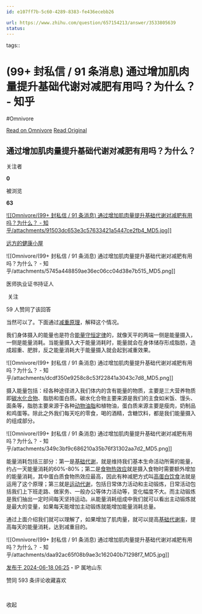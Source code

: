 ```yaml
---
id: e107ff7b-5c60-4289-8383-fe436ecebb26

url: https://www.zhihu.com/question/657154213/answer/3533805639
status:
---
```



tags:: 

# (99+ 封私信 / 91 条消息) 通过增加肌肉量提升基础代谢对减肥有用吗？为什么？ - 知乎
#Omnivore

[Read on Omnivore](https://omnivore.app/me/99-91-1907cb9b606)
[Read Original](https://www.zhihu.com/question/657154213/answer/3533805639)

## 通过增加肌肉量提升基础代谢对减肥有用吗？为什么？

关注者

**0**

被浏览

**63**

[![[Omnivore/(99+ 封私信 / 91 条消息) 通过增加肌肉量提升基础代谢对减肥有用吗？为什么？ - 知乎/attachments/91503dc653e3c57633421a5447ce2fb4_MD5.jpg]]](https://www.zhihu.com/people/45-36-95-19-37)

[远方的健康小屋](https://www.zhihu.com/people/45-36-95-19-37)

[​](https://www.zhihu.com/question/48510028)​![[Omnivore/(99+ 封私信 / 91 条消息) 通过增加肌肉量提升基础代谢对减肥有用吗？为什么？ - 知乎/attachments/5745a448859ae36ec06cc04d38e7b515_MD5.png]]

医师执业证书持证人

​ 关注

59 人赞同了该回答

当然可以了。下面通过[减重原理](https://www.zhihu.com/search?q=%E5%87%8F%E9%87%8D%E5%8E%9F%E7%90%86&search%5Fsource=Entity&hybrid%5Fsearch%5Fsource=Entity&hybrid%5Fsearch%5Fextra=%7B%22sourceType%22%3A%22answer%22%2C%22sourceId%22%3A3533805639%7D)，解释这个情况。

我们身体摄入的能量也是符合[能量守恒定律](https://www.zhihu.com/search?q=%E8%83%BD%E9%87%8F%E5%AE%88%E6%81%92%E5%AE%9A%E5%BE%8B&search%5Fsource=Entity&hybrid%5Fsearch%5Fsource=Entity&hybrid%5Fsearch%5Fextra=%7B%22sourceType%22%3A%22answer%22%2C%22sourceId%22%3A3533805639%7D)的，就像天平的两端一侧是能量摄入，一侧是能量消耗。当能量摄入大于能量消耗时，能量就会在身体储存形成脂肪，造成超重、肥胖，反之能量消耗大于能量摄入就会起到减重效果。

![[Omnivore/(99+ 封私信 / 91 条消息) 通过增加肌肉量提升基础代谢对减肥有用吗？为什么？ - 知乎/attachments/dcdf350e9258c8c53f22841a3043c7d8_MD5.png]]

摄入能量包括：经各种途径进入我们体内的含有能量的物质，主要是三大营养物质即[碳水化合物](https://www.zhihu.com/search?q=%E7%A2%B3%E6%B0%B4%E5%8C%96%E5%90%88%E7%89%A9&search%5Fsource=Entity&hybrid%5Fsearch%5Fsource=Entity&hybrid%5Fsearch%5Fextra=%7B%22sourceType%22%3A%22answer%22%2C%22sourceId%22%3A3533805639%7D)、脂肪和蛋白质。碳水化合物主要来源是我们的主食如米饭、馒头、面条等，脂肪主要来源于各种[动物油脂](https://www.zhihu.com/search?q=%E5%8A%A8%E7%89%A9%E6%B2%B9%E8%84%82&search%5Fsource=Entity&hybrid%5Fsearch%5Fsource=Entity&hybrid%5Fsearch%5Fextra=%7B%22sourceType%22%3A%22answer%22%2C%22sourceId%22%3A3533805639%7D)和植物油，蛋白质来源主要是瘦肉，奶制品和鸡蛋等。除此之外我们每天吃的零食，喝的酒精，含糖饮料，都是我们能量摄入的组成部分。

![[Omnivore/(99+ 封私信 / 91 条消息) 通过增加肌肉量提升基础代谢对减肥有用吗？为什么？ - 知乎/attachments/349c3bf9c686210a35b76f31302aa7d2_MD5.png]]

能量消耗包括三部分：第一是[基础代谢](https://www.zhihu.com/search?q=%E5%9F%BA%E7%A1%80%E4%BB%A3%E8%B0%A2&search%5Fsource=Entity&hybrid%5Fsearch%5Fsource=Entity&hybrid%5Fsearch%5Fextra=%7B%22sourceType%22%3A%22answer%22%2C%22sourceId%22%3A3533805639%7D)，就是维持我们基本生命活动所需的能量，约占一天能量消耗的60%-80%；第二是[食物热效应](https://www.zhihu.com/search?q=%E9%A3%9F%E7%89%A9%E7%83%AD%E6%95%88%E5%BA%94&search%5Fsource=Entity&hybrid%5Fsearch%5Fsource=Entity&hybrid%5Fsearch%5Fextra=%7B%22sourceType%22%3A%22answer%22%2C%22sourceId%22%3A3533805639%7D)就是摄入食物时需要额外增加的能量消耗，其中蛋白质食物热效应最高，因此有种减肥方式叫[高蛋白饮食](https://www.zhihu.com/search?q=%E9%AB%98%E8%9B%8B%E7%99%BD%E9%A5%AE%E9%A3%9F&search%5Fsource=Entity&hybrid%5Fsearch%5Fsource=Entity&hybrid%5Fsearch%5Fextra=%7B%22sourceType%22%3A%22answer%22%2C%22sourceId%22%3A3533805639%7D)法就是运用了这个原理；第三就是[运动代谢](https://www.zhihu.com/search?q=%E8%BF%90%E5%8A%A8%E4%BB%A3%E8%B0%A2&search%5Fsource=Entity&hybrid%5Fsearch%5Fsource=Entity&hybrid%5Fsearch%5Fextra=%7B%22sourceType%22%3A%22answer%22%2C%22sourceId%22%3A3533805639%7D)，包括日常体力活动和主动锻炼，日常活动包括我们上下班走路、做家务、一般办公等体力活动等，变化幅度不大。而主动锻炼是我们抽出一定时间每天坚持运动。从能量消耗组成中我们就可以看出主动锻炼就是最大的变量，如果每天能增加主动锻炼就能增加能量消耗总量。

通过上面介绍我们就可以理解了，如果增加了肌肉量，就可以提高[基础代谢率](https://www.zhihu.com/search?q=%E5%9F%BA%E7%A1%80%E4%BB%A3%E8%B0%A2%E7%8E%87&search%5Fsource=Entity&hybrid%5Fsearch%5Fsource=Entity&hybrid%5Fsearch%5Fextra=%7B%22sourceType%22%3A%22answer%22%2C%22sourceId%22%3A3533805639%7D)，提高每天的能量消耗，达到减重目的。

![[Omnivore/(99+ 封私信 / 91 条消息) 通过增加肌肉量提升基础代谢对减肥有用吗？为什么？ - 知乎/attachments/daa92ac65f08b9ae3c162040b71298f7_MD5.jpg]]

[发布于 2024-06-18 06:25](https://www.zhihu.com/question/657154213/answer/3533805639)・IP 属地山东

​赞同 59​​3 条评论​收藏​喜欢

​

收起​

